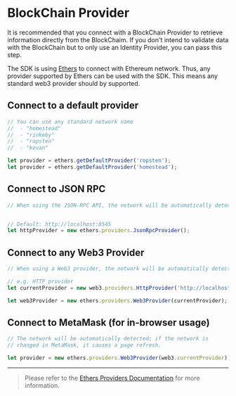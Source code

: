 # BlockChain Provider

It is recommended that you connect with a BlockChain Provider to retrieve information directly from the BlockChaim.
If you don't intend to validate data with the BlockChain but to only use an Identity Provider, you can pass this step.

The SDK is using [Ethers](https://github.com/ethers-io/ethers.js) to connect with Ethereum network.
Thus, any provider supported by Ethers can be used with the SDK.
This means any standard web3 provider should by supported.

## Connect to a default provider

```javascript
// You can use any standard network name
//  - "homestead"
//  - "rinkeby"
//  - "ropsten"
//  - "kovan"

let provider = ethers.getDefaultProvider('ropsten');
let provider = ethers.getDefaultProvider('homestead');
```

## Connect to JSON RPC

```javascript
// When using the JSON-RPC API, the network will be automatically detected


// Default: http://localhost:8545
let httpProvider = new ethers.providers.JsonRpcProvider();
```

## Connect to any Web3 Provider

```javascript
// When using a Web3 provider, the network will be automatically detected

// e.g. HTTP provider
let currentProvider = new web3.providers.HttpProvider('http://localhost:8545');

let web3Provider = new ethers.providers.Web3Provider(currentProvider);
```

## Connect to MetaMask (for in-browser usage)

```javascript
// The network will be automatically detected; if the network is
// changed in MetaMask, it causes a page refresh.

let provider = new ethers.providers.Web3Provider(web3.currentProvider);
```

---

> Please refer to the [Ethers Providers Documentation](https://docs.ethers.io/ethers.js/html/api-providers.html) for more information.
